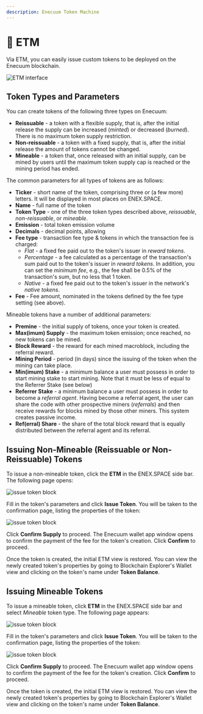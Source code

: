 ```yaml
---
description: Enecuum Token Machine
---
```


# 🎰 ETM

Via ETM, you can easily issue custom tokens to be deployed on the Enecuum blockchain.

![ETM interface](<../../.gitbook/assets/image (39).png>)

## Token Types and Parameters

You can create tokens of the following three types on Enecuum:

* **Reissuable** - a token with a flexible supply, that is, after the initial release the supply can be increased (_minted_) or decreased (_burned_). There is no maximum token supply restriction.
* **Non-reissuable** - a token with a fixed supply, that is, after the initial release the amount of tokens cannot be changed.
* **Mineable** - a token that, once released with an initial supply, can be mined by users until the maximum token supply cap is reached or the mining period has ended.

The common parameters for all types of tokens are as follows:

* **Ticker** - short name of the token, comprising three or (a few more) letters. It will be displayed in most places on ENEX.SPACE.
* **Name** - full name of the token
* **Token Type** - one of the three token types described above, _reissuable_, _non-reissuable_, or _mineable_.
* **Emission** - total token emission volume
* **Decimals** - decimal points, allowing
* **Fee type** - transaction fee type & tokens in which the transaction fee is charged:
  * _Flat_ - a fixed fee paid out to the token's issuer in _reward tokens_.
  * _Percentage_ - a fee calculated as a percentage of the transaction's sum paid out to the token's issuer in _reward tokens_. In addition, you can set the _minimum fee_, e.g., the fee shall be 0.5% of the transaction's sum, but no less that 1 token.
  * _Native_ - a fixed fee paid out to the token's issuer in the network's _native tokens_.
* **Fee** - Fee amount, nominated in the tokens defined by the fee type setting (see above).

Mineable tokens have a number of additional parameters:

* **Premine** - the initial supply of tokens, once your token is created.
* **Max(imum) Supply** - the maximum token emission; once reached, no new tokens can be mined.
* **Block Reward** - the reward for each mined macroblock, including the referral reward.
* **Mining Period** - period (in days) since the issuing of the token when the mining can take place.
* **Min(imum) Stake** - a minimum balance a user must possess in order to start mining stake to start mining. Note that it must be less of equal to the Referrer Stake (see below)
* **Referrer Stake** - a minimum balance a user must possess in order to become a _referral agent_. Having become a referral agent, the user can share the code with other prospective miners (_referrals_) and then receive rewards for blocks mined by those other miners. This system creates passive income.
* **Ref(erral) Share** - the share of the total block reward that is equally distributed between the referral agent and its referral.

## Issuing Non-Mineable (Reissuable or Non-Reissuable) Tokens

To issue a non-mineable token, click the **ETM** in the ENEX.SPACE side bar. The following page opens:

![issue token block](<../../.gitbook/assets/image (44).png>)

Fill in the token's parameters and click **Issue Token**. You will be taken to the confirmation page, listing the properties of the token:

![issue token block](../../.gitbook/assets/etm-token-issue-confirmation.png)

Click **Confirm Supply** to proceed. The Enecuum wallet app window opens to confirm the payment of the fee for the token's creation. Click **Confirm** to proceed.

Once the token is created, the initial ETM view is restored. You can view the newly created token's properties by going to Blockchain Explorer's Wallet view and clicking on the token's name under **Token Balance**.

## Issuing Mineable Tokens

To issue a mineable token, click **ETM** in the ENEX.SPACE side bar and select _Mineable_ token type. The following page appears:

![issue token block](../../.gitbook/assets/etm-token-issue-mineable.png)

Fill in the token's parameters and click **Issue Token**. You will be taken to the confirmation page, listing the properties of the token:

![issue token block](../../.gitbook/assets/etm-token-issue-mineable-confirmation.png)

Click **Confirm Supply** to proceed. The Enecuum wallet app window opens to confirm the payment of the fee for the token's creation. Click **Confirm** to proceed.

Once the token is created, the initial ETM view is restored. You can view the newly created token's properties by going to Blockchain Explorer's Wallet view and clicking on the token's name under **Token Balance**.
